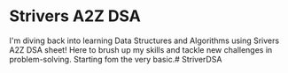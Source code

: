 # Strivers A2Z DSA

I'm diving back into learning Data Structures and Algorithms using Srivers A2Z DSA sheet! Here to brush up my skills and tackle new challenges in problem-solving. Starting fom the very basic.# StriverDSA
